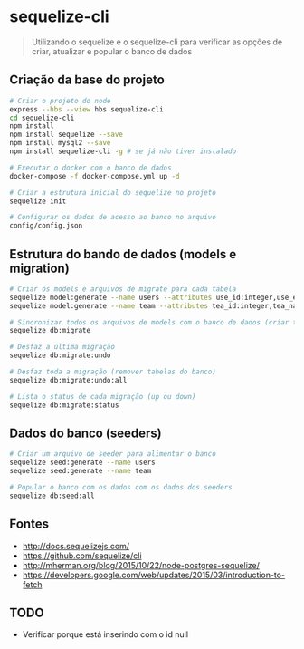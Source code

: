 # sequelize-cli
> Utilizando o sequelize e o sequelize-cli para verificar as opções de criar, atualizar e popular o banco de dados

## Criação da base do projeto
```bash
# Criar o projeto do node
express --hbs --view hbs sequelize-cli
cd sequelize-cli
npm install
npm install sequelize --save
npm install mysql2 --save
npm install sequelize-cli -g # se já não tiver instalado

# Executar o docker com o banco de dados
docker-compose -f docker-compose.yml up -d

# Criar a estrutura inicial do sequelize no projeto
sequelize init 

# Configurar os dados de acesso ao banco no arquivo
config/config.json
````

## Estrutura do bando de dados (models e migration)
```bash
# Criar os models e arquivos de migrate para cada tabela
sequelize model:generate --name users --attributes use_id:integer,use_email:string,use_name:string,use_password:string
sequelize model:generate --name team --attributes tea_id:integer,tea_name:string

# Sincronizar todos os arquivos de models com o banco de dados (criar tabelas no banco)
sequelize db:migrate

# Desfaz a última migração
sequelize db:migrate:undo

# Desfaz toda a migração (remover tabelas do banco)
sequelize db:migrate:undo:all

# Lista o status de cada migração (up ou down)
sequelize db:migrate:status
```

## Dados do banco (seeders)
```bash
# Criar um arquivo de seeder para alimentar o banco
sequelize seed:generate --name users
sequelize seed:generate --name team

# Popular o banco com os dados com os dados dos seeders
sequelize db:seed:all
```

## Fontes
- http://docs.sequelizejs.com/
- https://github.com/sequelize/cli
- http://mherman.org/blog/2015/10/22/node-postgres-sequelize/
- https://developers.google.com/web/updates/2015/03/introduction-to-fetch

## TODO
- Verificar porque está inserindo com o id null